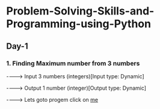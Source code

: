 # Problem-Solving-Skills-and-Programming-using-Python
## Day-1
### 1. Finding Maximum number from 3 numbers
----> Input 3 numbers (integers)[Input type: Dynamic]

----> Output 1 number (integer)[Output type: Dynamic]

----> Lets goto progem click on [me](https://github.com/SatyanarayanaMutta/Problem-Solving-Skills-and-Programming-using-Python/blob/master/max%20of%203%20numbers.py)	


